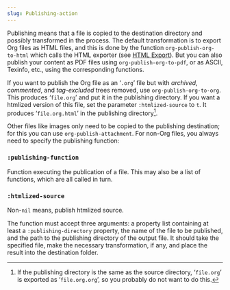 ```yaml
---
slug: Publishing-action
---
```


Publishing means that a file is copied to the destination directory and possibly transformed in the process. The default transformation is to export Org files as HTML files, and this is done by the function `org-publish-org-to-html` which calls the HTML exporter (see [HTML Export](/docs/org/HTML-Export)). But you can also publish your content as PDF files using `org-publish-org-to-pdf`, or as ASCII, Texinfo, etc., using the corresponding functions.

If you want to publish the Org file as an ‘`.org`’ file but with *archived*, *commented*, and *tag-excluded* trees removed, use `org-publish-org-to-org`. This produces ‘`file.org`’ and put it in the publishing directory. If you want a htmlized version of this file, set the parameter `:htmlized-source` to `t`. It produces ‘`file.org.html`’ in the publishing directory[^1].

Other files like images only need to be copied to the publishing destination; for this you can use `org-publish-attachment`. For non-Org files, you always need to specify the publishing function:

### `:publishing-function`

Function executing the publication of a file. This may also be a list of functions, which are all called in turn.

### `:htmlized-source`

Non-`nil` means, publish htmlized source.

The function must accept three arguments: a property list containing at least a `:publishing-directory` property, the name of the file to be published, and the path to the publishing directory of the output file. It should take the specified file, make the necessary transformation, if any, and place the result into the destination folder.

[^1]: If the publishing directory is the same as the source directory, ‘`file.org`’ is exported as ‘`file.org.org`’, so you probably do not want to do this.
